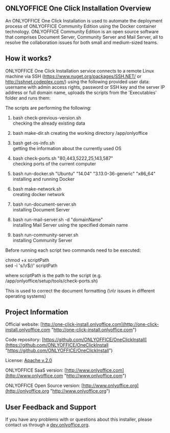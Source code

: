 ## ONLYOFFICE One Click Installation Overview

An ONLYOFFICE One Click Installation is used to automate the deployment process of ONLYOFFICE Community Edition using the Docker container technology.
ONLYOFFICE Community Edition is an open source software that comprises Document Server, Community Server and Mail Server,
all to resolve the collaboration issues for both small and medium-sized teams.


## How it works?

ONLYOFFICE One Click Installation service connects to a remote Linux machine via SSH (https://www.nuget.org/packages/SSH.NET/ or http://sshnet.codeplex.com/) using the following provided user data: username with admin access rights, password or SSH key and the server IP address or full domain name, uploads the scripts from the 'Executables' folder and runs them:

The scripts are performing the following:

1. bash check-previous-version.sh  
checking the already existing data 

2. bash make-dir.sh 
creating the working directory /app/onlyoffice

3. bash get-os-info.sh  
getting the information about the currently used OS

4. bash check-ports.sh "80,443,5222,25,143,587"  
checking ports of the current computer

5. bash run-docker.sh "Ubuntu" "14.04" "3.13.0-36-generic" "x86_64"  
installing and running Docker

6. bash make-network.sh  
creating docker network

7. bash run-document-server.sh  
installing Document Server

8. bash run-mail-server.sh -d "domainName"  
installing Mail Server using the specified domain name

8. bash run-community-server.sh  
installing Community Server


Before running each script two commands need to be executed: 

chmod +x scriptPath  
sed -i 's/\r$//' scriptPath

where scriptPath is the path to the script (e.g. /app/onlyoffice/setup/tools/check-ports.sh)

This is used to correct the document formatting (\n\r issues in different operating systems)


## Project Information

Official website: [http://one-click-install.onlyoffice.com](http://one-click-install.onlyoffice.com "http://one-click-install.onlyoffice.com")

Code repository: [https://github.com/ONLYOFFICE/OneClickInstall](https://github.com/ONLYOFFICE/OneClickInstall "https://github.com/ONLYOFFICE/OneClickInstall")

License: [Apache v.2.0](http://www.apache.org/licenses/LICENSE-2.0 "Apache v.2.0")

ONLYOFFICE SaaS version: [http://www.onlyoffice.com](http://www.onlyoffice.com "http://www.onlyoffice.com")

ONLYOFFICE Open Source version: [http://www.onlyoffice.org](http://onlyoffice.org "http://www.onlyoffice.org")


## User Feedback and Support

If you have any problems with or questions about this installer, please contact us through a [dev.onlyoffice.org][1].

  [1]: http://dev.onlyoffice.org
